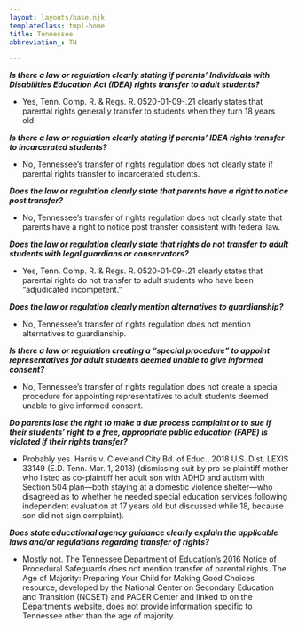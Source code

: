 ```yaml
---
layout: layouts/base.njk
templateClass: tmpl-home
title: Tennessee
abbreviation_: TN

---
```

**_Is there a law or regulation clearly stating if parents’ Individuals with Disabilities Education Act (IDEA) rights transfer to adult students?_**

* Yes, Tenn. Comp. R. & Regs. R. 0520-01-09-.21 clearly states that parental rights generally transfer to students when they turn 18 years old.

**_Is there a law or regulation clearly stating if parents’ IDEA rights transfer to incarcerated students?_**

* No, Tennessee’s transfer of rights regulation does not clearly state if parental rights transfer to incarcerated students.

**_Does the law or regulation clearly state that parents have a right to notice post transfer?_**

* No, Tennessee’s transfer of rights regulation does not clearly state that parents have a right to notice post transfer consistent with federal law.

**_Does the law or regulation clearly state that rights do not transfer to adult students with legal guardians or conservators?_**

* Yes, Tenn. Comp. R. & Regs. R. 0520-01-09-.21 clearly states that parental rights do not transfer to adult students who have been “adjudicated incompetent.”

**_Does the law or regulation clearly mention alternatives to guardianship?_**

* No, Tennessee’s transfer of rights regulation does not mention alternatives to guardianship.

**_Is there a law or regulation creating a “special procedure” to appoint representatives for adult students deemed unable to give informed consent?_**

* No, Tennessee’s transfer of rights regulation does not create a special procedure for appointing representatives to adult students deemed unable to give informed consent.

**_Do parents lose the right to make a due process complaint or to sue if their students’ right to a free, appropriate public education (FAPE) is violated if their rights transfer?_**

* Probably yes. Harris v. Cleveland City Bd. of Educ., 2018 U.S. Dist. LEXIS 33149 (E.D. Tenn. Mar. 1, 2018) (dismissing suit by pro se plaintiff mother who listed as co-plaintiff her adult son with ADHD and autism with Section 504 plan—both staying at a domestic violence shelter—who disagreed as to whether he needed special education services following independent evaluation at 17 years old but discussed while 18, because son did not sign complaint).

**_Does state educational agency guidance clearly explain the applicable laws and/or regulations regarding transfer of rights?_**

* Mostly not. The Tennessee Department of Education’s 2016 Notice of Procedural Safeguards does not mention transfer of parental rights. The Age of Majority: Preparing Your Child for Making Good Choices resource, developed by the National Center on Secondary Education and Transition (NCSET) and PACER Center and linked to on the Department’s website, does not provide information specific to Tennessee other than the age of majority.